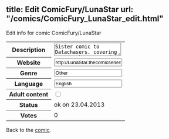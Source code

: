 title: Edit ComicFury/LunaStar
url: "/comics/ComicFury_LunaStar_edit.html"
---
Edit info for comic ComicFury/LunaStar

<form name="comic" action="http://gaepostmail.appengine.com/comic" name="post">
<table class="comicinfo">
<tr>
<th>Description</th><td><textarea name="description">Sister comic to Datachasers. covering events that occured in the past...Updates are &quot;scheduled&quot; for tues and thur... maybe the occasional bonus :D</textarea></td>
</tr>
<tr>
<th>Website</th><td><input type="text" name="url" value="http://LunaStar.thecomicseries.com/"/></td>
</tr>
<tr>
<th>Genre</th><td><input type="text" name="genre" value="Other"/></td>
</tr>
<tr>
<th>Language</th><td><input type="text" name="language" value="English"/></td>
</tr>
<tr>
<th>Adult content</th><td><input type="checkbox" name="adult" value="adult" /></td>
</tr>
<tr>
<th>Status</th><td>ok on 23.04.2013</td>
</tr>
<tr>
<th>Votes</th><td>0</div></td>
</tr>
</table>
</form>

Back to the [comic](/comics/ComicFury_LunaStar.html).
